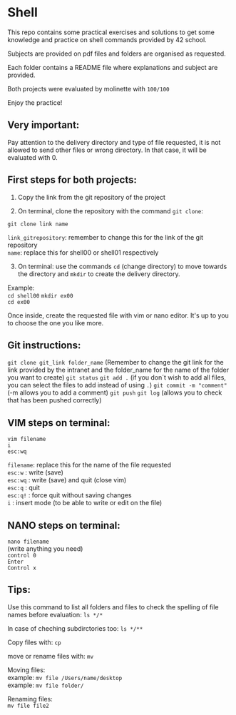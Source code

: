# Shell

This repo contains some practical exercises and solutions to get some knowledge and practice on shell commands provided by 42 school. 

Subjects are provided on pdf files and folders are organised as requested.

Each folder contains a README file where explanations and subject are provided. 

Both projects were evaluated by molinette with `100/100`

Enjoy the practice!

## Very important: 
Pay attention to the delivery directory and type of file requested, it is not allowed to send other files or wrong directory. 
In that case, it will be evaluated with 0. 

First steps for both projects:   
-----------------------------

1. Copy the link from the git repository of the project

2. On terminal, clone the repository with the command `git clone`:  

`git clone link name`  

`link_gitrepository`: remember to change this for the link of the git repository  
`name`: replace this for shell00 or shell01 respectively  

3. On terminal: use the commands `cd` (change directory) to move towards the directory and `mkdir` to create the delivery directory.

Example:   
`cd shell00`
`mkdir ex00`  
`cd ex00`  

Once inside, create the requested file with vim or nano editor. It's up to you to choose the one you like more. 

Git instructions: 
----------------
`git clone git_link folder_name`
(Remember to change the git link for the link provided by the intranet and the folder_name for the name of the folder you want to create)
`git status`
`git add .` (if you don´t wish to add all files, you can select the files to add instead of using `.`)
`git commit -m "comment"` (-m allows you to add a comment)
`git push` 
`git log` (allows you to check that has been pushed correctly)

VIM steps on terminal: 
---------------------
`vim filename`  
`i`  
`esc:wq`  

`filename`: replace this for the name of the file requested  
`esc:w` : write (save)   
`esc:wq` : write (save) and quit (close vim)  
`esc:q` : quit  
`esc:q!` : force quit without saving changes  
`i` : insert mode (to be able to write or edit on the file)

NANO steps on terminal: 
----------------------
`nano filename`  
(write anything you need)  
`control 0`  
`Enter`  
`Control x`  

Tips: 
-----

Use this command to list all folders and files to check the spelling of file names before evaluation: 
`ls */*`

In case of cheching subdirctories too: 
`ls */**`

Copy files with: 
`cp`

move or rename files with:
`mv`

Moving files:   
example: `mv file /Users/name/desktop`  
example: `mv file folder/`  

Renaming files:   
`mv file file2`  
